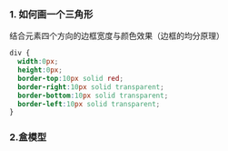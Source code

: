 ### 1. 如何画一个三角形
结合元素四个方向的边框宽度与颜色效果（边框的均分原理）

```css
div { 
  width:0px;
  height:0px;
  border-top:10px solid red; 
  border-right:10px solid transparent; 
  border-bottom:10px solid transparent; 
  border-left:10px solid transparent; 
}
```

### 2.盒模型

